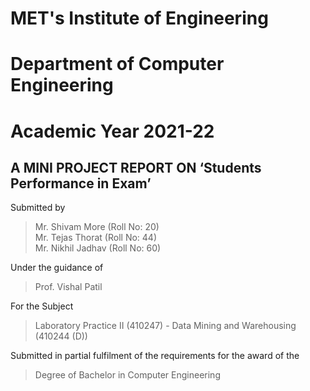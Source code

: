 # MET's Institute of Engineering
# Department of Computer Engineering
# Academic Year 2021-22

## A MINI PROJECT REPORT ON ‘Students Performance in Exam’

Submitted by
> Mr. Shivam More (Roll No: 20)<br>
> Mr. Tejas Thorat (Roll No: 44)<br>
> Mr. Nikhil Jadhav (Roll No: 60)

Under the guidance of
> Prof. Vishal Patil

For the Subject
> Laboratory Practice II (410247) -
> Data Mining and Warehousing (410244 (D))

Submitted in partial fulfilment of the requirements for the award of the 
>Degree of Bachelor in Computer Engineering
